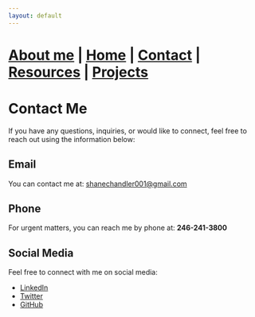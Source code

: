 ```yaml
---
layout: default
---
```


# [About me](./aboutme.html) | [Home](./index.html) | [Contact](./contactinfo.html) | [Resources](./resources.html) | [Projects](./projects.html)

# Contact Me

If you have any questions, inquiries, or would like to connect, feel free to reach out using the information below:

## Email

You can contact me at: [shanechandler001@gmail.com](mailto:shanechandler001@gmail.com)

## Phone

For urgent matters, you can reach me by phone at: **246-241-3800**

## Social Media

Feel free to connect with me on social media:

- [LinkedIn](https://www.linkedin.com/in/shane-chandler-Cyber-Security)
- [Twitter](https://twitter.com/yourusername)
- [GitHub](https://github.com/ShaneChandler-Cyber)


<script>
  setInterval(() => {
    const cursor = document.getElementById('cursor');
    cursor.style.visibility = cursor.style.visibility === 'hidden' ? 'visible' : 'hidden';
  }, 500); // Blink every 500ms
</script


## PGP Public Key

You can reach me securely using my PGP public key:

```- ----BEGIN PGP PUBLIC KEY BLOCK-----
Comment: User-ID:	Shane Chandler [shanechandler001@gmail.com](mailto:shanechandler001@gmail.com)
Comment: Valid from:	10/8/2024 6:34 PM
Comment: Valid until:	10/8/2027 12:00 PM
Comment: Type:	3,072-bit RSA (secret key available)
Comment: Usage:	Signing, Encryption, Certifying User-IDs
Comment: Fingerprint:	2BD9175A2D5561F9DD837262AB548E53670BFC2C

mQGNBGcFs4cBDADKhebKMEo96J7OBIAkNQdsRcoGo5OeN8UykxQEF/sVV0Roynx2
fasn744QvMJkkupEPRXk9HKYWzi1l3ttU+W0xTEIGUJZWjwGtW5gNEjNBvTm7QHR
wD/iVeBZ8msRSKU+rwQMrzwdUmkWm61XhwN7tZWJJ07bYFngcVv51rgtWwKFbXvp
0VsRcX0HRtsVj+K91aM0PobBNjh33mKcFm/fXx9bRQXY/Ol06NPhOicGAb6hQO+A
ih/2Ocmay7wr9wp2KFv0Nkkb+lW/o9+atDhfzojcOdqixWsa/PksYV73AUHtv7KY
eK1nEKhu4Zn/GjOfnUXC5Felq8tWe8XK6jT0MBP97ZGG762wF8J1Wa28BHx+ar4S
S0/SXsBm/Q0oIDOW2eYtCkFF4VsU4fiuyD9/GyL1l1k2Com13xWnFcN/33dXL0bJ
xx9Q+G0F09LLcIit5P6eAaE0WwMdDmaT+QeyIxz7jM5x3HtX7AN1ExboIAAI4wTJ
yhHAwQeKvtoF6zMAEQEAAbQrU2hhbmUgQ2hhbmRsZXIgPHNoYW5lY2hhbmRsZXIw
MDFAZ21haWwuY29tPokB1wQTAQgAQRYhBCvZF1otVWH53YNyYqtUjlNnC/wsBQJn
BbOHAhsDBQkFoz35BQsJCAcCAiICBhUKCQgLAgQWAgMBAh4HAheAAAoJEKtUjlNn
C/wsRX8L/A3zqoVISIpCi+TGhS34qH+AQizG+ZZ4JFdgFUqSceUeRxAaPqFQsOjI
+I6xaNcvokTpQ3EGIghSOx6S+YKxBm/SBpnG6PfN48bY7aRBwca0IyyRPvzpPJpB
KHMKfYnFeD8Sw0IaJHR7A3bFUZMjxu/j6GTAzJ2lz130FVCXXi3pmE7XiXG986FM
wabOpwQhIOLINim7tQeykAtOB90ysdrOnDWnAV5j/GbkuRwYfNin8UoNyuL0/WcK
n4a0y10/fiuLLAY0wThyj4spXPsmv17yrbFzq68F+LVvpTyTl2ejtGXYTxtS7CxT
lEIp+qVY/2JQ70YshptNnDWbWvTQ+aZ6uB2CZrvNQiwlKRgXmpWjBoCbzWwHEeFF
QCb1qy5D3jzaUJ9EV843Tbpbl/cq2SOUccZeNcYOS6UCxFD3j282aViJ2d/U8WO4
XrY18kYMq2ndlvf/DT3/rKZr3bUPDr8YJobSjZxIsOJMLc5mOs9KFVEGj1uyO86Y
oGInRq+xRLkBjQRnBbOHAQwA2TdIsLoWmW/SzPNqI7Hip+moMoA8V44jwurlYRfj
MVtu3yb2Jg1b0YJPE41MbBA7qAwXGHgr2I6UWzYIZuoPUEDGlKPc1AFdhyem9TyB
B0pOHrx8oJVHCvqX2srP9oN8CGtNb8zGFFxESXjp7x/9d0OwporeAlb5ddbR7JbJ
g4CL+AdBX1pGnkatjpik1nQHqkQoNl6YQgGlKnAT9TkXZP474RJZrSO06JIvz9pv
ZS6SpZLeEHZis8VVI0nSssX94q0f8z4V+msKpAFliFtPkwIfJXt0jFDvXpDeGRza
wKt4GyoTlm+w6f39jmpBmuwXB98nrLJ4LrwTr5TvFsJUs2KgJA5W1pfYZmgCSs3C
T2JWaoGWoH9yECmhf6dT3kCbeetix1hEoRrmjKHu5bBgnYsEInenoBtt+FDoDHm4
DAdRamPXwl/6WOqGcCb36brHzJXg8BUverv2JkCkwFfQKv5T1qAff7p3wt1MAars
EIzsZadzythznZvcusncgtnBABEBAAGJAbwEGAEIACYWIQQr2RdaLVVh+d2DcmKr
VI5TZwv8LAUCZwWzhwIbDAUJBaM9+QAKCRCrVI5TZwv8LBg4C/9xJ2IM2cwpSpnU
cZSS1dEoCW3igC4jj+tFtJJHCbNhZmrTmkqxrFA6xSyyFo7RKNJCCKaUbBp2QVG/
UbNn2snWl60uI99U9oGc4snH6C97bdQHDbDDElzU10Kb0L+DdRQ3yuWo5tAqd5aP
lcjvemqw2g2pfnV8CsX+F95xKSrDW81cOVzXzFZGy7RtiGuynB+KKUyba+IRGSS5
Mkgy797RBHonRPfVSiVuBT8Fxo71HmTD/Dha+OMZll3haBpitbYgoPQZENMOKhr5
p7+6mfFGMJjK2+U2TWNKhsmiK5aQWCmwLoZk0py4MnbOdEM2z+KoMVTmYvPYdvEd
XhYf3yky43gQPn8zh4GnPXedmSv6DH2kFJBpYzeCKwPpO63XsxGsi1V+UcEwrqx6
g92Y0VQ0xyWW0bUmkHUR5e5rASUWHdRyyk1ZX7AY/RZVq5OtV0Ett6LQsjWiQv/u
dBDqapnbPTxiVG9JftKUWO/PDAiWljCclRDX1DZpTe839MjpbvY=
=10l+
-----END PGP PUBLIC KEY BLOCK-----```

